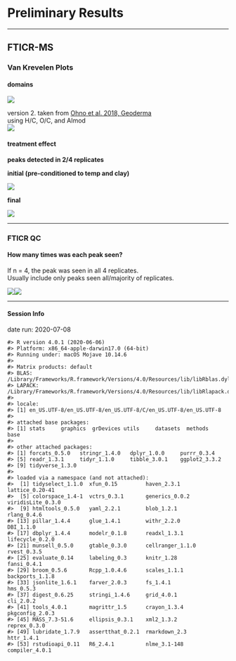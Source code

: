 Preliminary Results
================

-----

## FTICR-MS

### Van Krevelen Plots

#### domains

![](images/fticr_markdown/vankrev_domains-1.png)<!-- -->

version 2. taken from [Ohno et al. 2018,
Geoderma](https://doi.org/10.1016/j.geoderma.2018.04.006)  
using H/C, O/C, and AImod  
![](images/fticr_markdown/vankrev_domains2-1.png)<!-- -->

#### treatment effect

**peaks detected in 2/4 replicates**

**initial (pre-conditioned to temp and clay)**

![](images/fticr_markdown/vankrev_initial_2of4-1.png)<!-- -->

**final**

![](images/fticr_markdown/vankrev_final_2of4-1.png)<!-- -->

-----

### FTICR QC

#### How many times was each peak seen?

If n = 4, the peak was seen in all 4 replicates.  
Usually include only peaks seen all/majority of replicates.

![](images/fticr_markdown/fticr_qc-1.png)<!-- -->![](images/fticr_markdown/fticr_qc-2.png)<!-- -->

-----

#### Session Info

date run: 2020-07-08

    #> R version 4.0.1 (2020-06-06)
    #> Platform: x86_64-apple-darwin17.0 (64-bit)
    #> Running under: macOS Mojave 10.14.6
    #> 
    #> Matrix products: default
    #> BLAS:   /Library/Frameworks/R.framework/Versions/4.0/Resources/lib/libRblas.dylib
    #> LAPACK: /Library/Frameworks/R.framework/Versions/4.0/Resources/lib/libRlapack.dylib
    #> 
    #> locale:
    #> [1] en_US.UTF-8/en_US.UTF-8/en_US.UTF-8/C/en_US.UTF-8/en_US.UTF-8
    #> 
    #> attached base packages:
    #> [1] stats     graphics  grDevices utils     datasets  methods   base     
    #> 
    #> other attached packages:
    #> [1] forcats_0.5.0   stringr_1.4.0   dplyr_1.0.0     purrr_0.3.4    
    #> [5] readr_1.3.1     tidyr_1.1.0     tibble_3.0.1    ggplot2_3.3.2  
    #> [9] tidyverse_1.3.0
    #> 
    #> loaded via a namespace (and not attached):
    #>  [1] tidyselect_1.1.0  xfun_0.15         haven_2.3.1       lattice_0.20-41  
    #>  [5] colorspace_1.4-1  vctrs_0.3.1       generics_0.0.2    viridisLite_0.3.0
    #>  [9] htmltools_0.5.0   yaml_2.2.1        blob_1.2.1        rlang_0.4.6      
    #> [13] pillar_1.4.4      glue_1.4.1        withr_2.2.0       DBI_1.1.0        
    #> [17] dbplyr_1.4.4      modelr_0.1.8      readxl_1.3.1      lifecycle_0.2.0  
    #> [21] munsell_0.5.0     gtable_0.3.0      cellranger_1.1.0  rvest_0.3.5      
    #> [25] evaluate_0.14     labeling_0.3      knitr_1.28        fansi_0.4.1      
    #> [29] broom_0.5.6       Rcpp_1.0.4.6      scales_1.1.1      backports_1.1.8  
    #> [33] jsonlite_1.6.1    farver_2.0.3      fs_1.4.1          hms_0.5.3        
    #> [37] digest_0.6.25     stringi_1.4.6     grid_4.0.1        cli_2.0.2        
    #> [41] tools_4.0.1       magrittr_1.5      crayon_1.3.4      pkgconfig_2.0.3  
    #> [45] MASS_7.3-51.6     ellipsis_0.3.1    xml2_1.3.2        reprex_0.3.0     
    #> [49] lubridate_1.7.9   assertthat_0.2.1  rmarkdown_2.3     httr_1.4.1       
    #> [53] rstudioapi_0.11   R6_2.4.1          nlme_3.1-148      compiler_4.0.1

